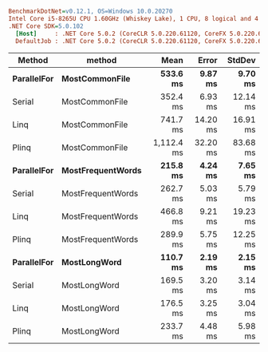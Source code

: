 ``` ini

BenchmarkDotNet=v0.12.1, OS=Windows 10.0.20270
Intel Core i5-8265U CPU 1.60GHz (Whiskey Lake), 1 CPU, 8 logical and 4 physical cores
.NET Core SDK=5.0.102
  [Host]     : .NET Core 5.0.2 (CoreCLR 5.0.220.61120, CoreFX 5.0.220.61120), X64 RyuJIT
  DefaultJob : .NET Core 5.0.2 (CoreCLR 5.0.220.61120, CoreFX 5.0.220.61120), X64 RyuJIT


```
|      Method |            method |       Mean |    Error |   StdDev |
|------------ |------------------ |-----------:|---------:|---------:|
| **ParallelFor** |    **MostCommonFile** |   **533.6 ms** |  **9.87 ms** |  **9.70 ms** |
|      Serial |    MostCommonFile |   352.4 ms |  6.93 ms | 12.14 ms |
|        Linq |    MostCommonFile |   741.7 ms | 14.20 ms | 16.91 ms |
|       Plinq |    MostCommonFile | 1,112.4 ms | 32.20 ms | 83.68 ms |
| **ParallelFor** | **MostFrequentWords** |   **215.8 ms** |  **4.24 ms** |  **7.65 ms** |
|      Serial | MostFrequentWords |   262.7 ms |  5.03 ms |  5.79 ms |
|        Linq | MostFrequentWords |   466.8 ms |  9.21 ms | 19.23 ms |
|       Plinq | MostFrequentWords |   289.9 ms |  5.75 ms | 12.25 ms |
| **ParallelFor** |      **MostLongWord** |   **110.7 ms** |  **2.19 ms** |  **2.15 ms** |
|      Serial |      MostLongWord |   169.5 ms |  3.20 ms |  3.14 ms |
|        Linq |      MostLongWord |   176.5 ms |  3.25 ms |  3.04 ms |
|       Plinq |      MostLongWord |   233.7 ms |  4.48 ms |  5.98 ms |
